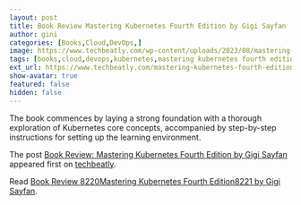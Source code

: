 ```yaml
---
layout: post
title: Book Review Mastering Kubernetes Fourth Edition by Gigi Sayfan
author: gini
categories: [Books,Cloud,DevOps,]
image: https://www.techbeatly.com/wp-content/uploads/2023/08/mastering-kubernetes-fourth-edition-by-gigi-sayfan-1024x819.jpeg
tags: [books,cloud,devops,kubernetes,mastering kubernetes fourth edition by gigi sayfan,book review,kubernetes book,mastering kubernetes,packt book,]
ext_url: https://www.techbeatly.com/mastering-kubernetes-fourth-edition-by-gigi-sayfan/
show-avatar: true
featured: false
hidden: false
---
```


<p>The book commences by laying a strong foundation with a thorough exploration of Kubernetes core concepts, accompanied by step-by-step instructions for setting up the learning environment.</p>
<p>The post <a href="https://www.techbeatly.com/mastering-kubernetes-fourth-edition-by-gigi-sayfan/" rel="nofollow">Book Review: Mastering Kubernetes Fourth Edition by Gigi Sayfan</a> appeared first on <a href="https://www.techbeatly.com" rel="nofollow">techbeatly</a>.</p>

Read [Book Review 8220Mastering Kubernetes Fourth Edition8221 by Gigi Sayfan](https://www.techbeatly.com/mastering-kubernetes-fourth-edition-by-gigi-sayfan/).